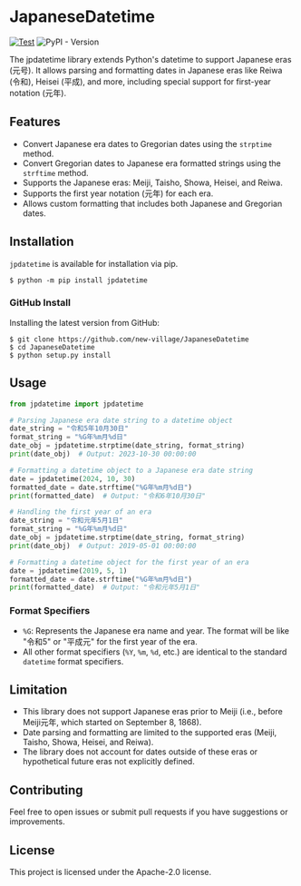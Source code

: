 # JapaneseDatetime
[![Test](https://github.com/new-village/cnparser/actions/workflows/test.yaml/badge.svg)](https://github.com/new-village/cnparser/actions/workflows/test.yaml)
![PyPI - Version](https://img.shields.io/pypi/v/jpdatetime)

The jpdatetime library extends Python's datetime to support Japanese eras (元号). It allows parsing and formatting dates in Japanese eras like Reiwa (令和), Heisei (平成), and more, including special support for first-year notation (元年).

## Features
* Convert Japanese era dates to Gregorian dates using the `strptime` method.
* Convert Gregorian dates to Japanese era formatted strings using the `strftime` method.
* Supports the Japanese eras: Meiji, Taisho, Showa, Heisei, and Reiwa.
* Supports the first year notation (元年) for each era.
* Allows custom formatting that includes both Japanese and Gregorian dates.

## Installation
`jpdatetime` is available for installation via pip.
```shell
$ python -m pip install jpdatetime
```
  
### GitHub Install
Installing the latest version from GitHub:  
```shell
$ git clone https://github.com/new-village/JapaneseDatetime
$ cd JapaneseDatetime
$ python setup.py install
```
    
## Usage
```python
from jpdatetime import jpdatetime

# Parsing Japanese era date string to a datetime object
date_string = "令和5年10月30日"
format_string = "%G年%m月%d日"
date_obj = jpdatetime.strptime(date_string, format_string)
print(date_obj)  # Output: 2023-10-30 00:00:00

# Formatting a datetime object to a Japanese era date string
date = jpdatetime(2024, 10, 30)
formatted_date = date.strftime("%G年%m月%d日")
print(formatted_date)  # Output: "令和6年10月30日"

# Handling the first year of an era
date_string = "令和元年5月1日"
format_string = "%G年%m月%d日"
date_obj = jpdatetime.strptime(date_string, format_string)
print(date_obj)  # Output: 2019-05-01 00:00:00

# Formatting a datetime object for the first year of an era
date = jpdatetime(2019, 5, 1)
formatted_date = date.strftime("%G年%m月%d日")
print(formatted_date)  # Output: "令和元年5月1日"
```

### Format Specifiers
- `%G`: Represents the Japanese era name and year. The format will be like "令和5" or "平成元" for the first year of the era.
- All other format specifiers (`%Y`, `%m`, `%d`, etc.) are identical to the standard `datetime` format specifiers.

## Limitation
- This library does not support Japanese eras prior to Meiji (i.e., before Meiji元年, which started on September 8, 1868).
- Date parsing and formatting are limited to the supported eras (Meiji, Taisho, Showa, Heisei, and Reiwa).
- The library does not account for dates outside of these eras or hypothetical future eras not explicitly defined.

## Contributing

Feel free to open issues or submit pull requests if you have suggestions or improvements.

## License

This project is licensed under the Apache-2.0 license.
